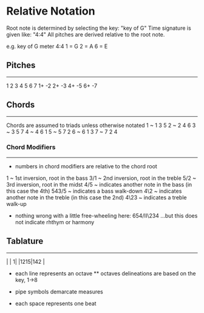 # Relative Notation

Root note is determined by selecting the key: "key of G"
Time signature is given like: "4:4"
All pitches are derived relative to the root note.

e.g.
key of G
meter 4:4
1 = G
2 = A
6 = E


## Pitches
----------
1 2 3 4 5 6 7
1+ -2 2+ -3 4+ -5 6+ -7


## Chords
--------- 

Chords are assumed to triads unless otherwise notated
1	~ 1 3 5
2   ~ 2 4 6
3	~ 3 5 7
4	~ 4 6 1
5	~ 5 7 2
6	~ 6 1 3
7	~ 7 2 4


### Chord Modifiers
------------------
* numbers in chord modifiers are relative to the chord root

1	~ 1st inversion, root in the bass
3/1	~ 2nd inversion, root in the treble
5/2	~ 3rd inversion, root in the midst
4/5	~ indicates another note in the bass (in this case the 4th)
543/5	~ indicates a bass walk-down
4\2	~ indicates another note in the treble (in this case the 2nd)
4\23	~ indicates a treble walk-up


* nothing wrong with a little free-wheeling here:
654/II\234
...but this does not indicate rhthym or harmony


## Tablature
------------
|    |   1|
|1215|142 |

* each line represents an octave
** octaves delineations are based on the key, 1->8

* pipe symbols demarcate measures
* each space represents one beat
